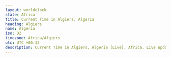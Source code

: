 ```yaml
---
layout: worldclock
state: Africa
title: Current Time in Algiers, Algeria
heading: Algiers
name: Algeria
iso: DZ
timezone: Africa/Algiers
utc: UTC +00:12
description: Current Time in Algiers, Algeria [Live], Africa. Live update now time in Algiers, timezone Africa/Algiers, UTC +00:12, Country ISO code & Current Local Time.
---
```


